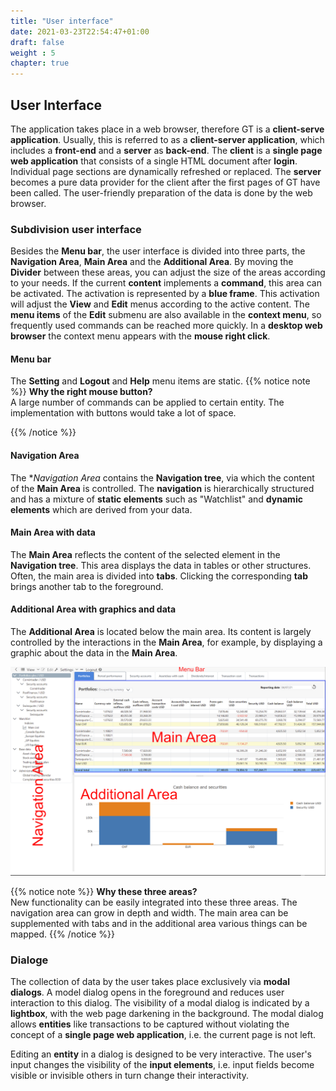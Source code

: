 ```yaml
---
title: "User interface"
date: 2021-03-23T22:54:47+01:00
draft: false
weight : 5
chapter: true
---
```

## User Interface
The application takes place in a web browser, therefore GT is a **client-serve application**. Usually, this is referred to as a **client-server application**, which includes a **front-end** and a **server** as **back-end**. The **client** is a **single page web application** that consists of a single HTML document after **login**. Individual page sections are dynamically refreshed or replaced. The **server** becomes a pure data provider for the client after the first pages of GT have been called. The user-friendly preparation of the data is done by the web browser.

### Subdivision user interface
Besides the **Menu bar**, the user interface is divided into three parts, the **Navigation Area**, **Main Area** and the **Additional Area**. By moving the **Divider** between these areas, you can adjust the size of the areas according to your needs. If the current **content** implements a **command**, this area can be activated. The activation is represented by a **blue frame**. This activation will adjust the **View** and **Edit** menus according to the active content. The **menu items** of the **Edit** submenu are also available in the **context menu**, so frequently used commands can be reached more quickly. In a **desktop web browser** the context menu appears with the **mouse right click**.


#### Menu bar
The **Setting** and **Logout** and **Help** menu items are static.
{{% notice note %}}
**Why the right mouse button?**\
A large number of commands can be applied to certain entity. The implementation with buttons would take a lot of space.

{{% /notice %}}

#### Navigation Area 
The **Navigation Area* contains the **Navigation tree**, via which the content of the **Main Area** is controlled. The **navigation** is hierarchically structured and has a mixture of **static elements** such as "Watchlist" and **dynamic elements** which are derived from your data.

#### Main Area with data
The **Main Area** reflects the content of the selected element in the **Navigation tree**. This area displays the data in tables or other structures. Often, the main area is divided into **tabs**. Clicking the corresponding **tab** brings another tab to the foreground.

#### Additional Area with graphics and data
The **Additional Area** is located below the main area. Its content is largely controlled by the interactions in the **Main Area**, for example, by displaying a graphic about the data in the **Main Area**.

![User Interface](ui_area_en.jpg)

{{% notice note %}}
**Why these three areas?**\
New functionality can be easily integrated into these three areas. The navigation area can grow in depth and width. The main area can be supplemented with tabs and in the additional area various things can be mapped.
{{% /notice %}}

### Dialoge
The collection of data by the user takes place exclusively via **modal dialogs**. A model dialog opens in the foreground and reduces user interaction to this dialog. The visibility of a modal dialog is indicated by a **lightbox**, with the web page darkening in the background. The modal dialog allows **entities** like transactions to be captured without violating the concept of a **single page web application**, i.e. the current page is not left.

Editing an **entity** in a dialog is designed to be very interactive. The user's input changes the visibility of the **input elements**, i.e. input fields become visible or invisible others in turn change their interactivity.